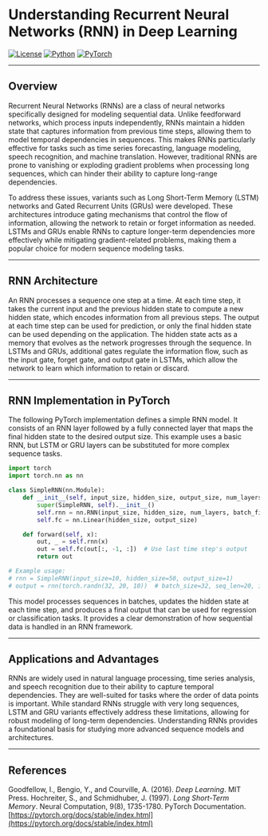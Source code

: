 # Understanding Recurrent Neural Networks (RNN) in Deep Learning

[![License](https://img.shields.io/badge/License-Apache_2.0-blue.svg)](https://opensource.org/licenses/Apache-2.0) [![Python](https://img.shields.io/badge/Python-3.8+-3776AB.svg?logo=python\&logoColor=white)](https://www.python.org/) [![PyTorch](https://img.shields.io/badge/PyTorch-2.1.0-EE4C2C.svg)](https://pytorch.org/)

---

## Overview

Recurrent Neural Networks (RNNs) are a class of neural networks specifically designed for modeling sequential data. Unlike feedforward networks, which process inputs independently, RNNs maintain a hidden state that captures information from previous time steps, allowing them to model temporal dependencies in sequences. This makes RNNs particularly effective for tasks such as time series forecasting, language modeling, speech recognition, and machine translation. However, traditional RNNs are prone to vanishing or exploding gradient problems when processing long sequences, which can hinder their ability to capture long-range dependencies.

To address these issues, variants such as Long Short-Term Memory (LSTM) networks and Gated Recurrent Units (GRUs) were developed. These architectures introduce gating mechanisms that control the flow of information, allowing the network to retain or forget information as needed. LSTMs and GRUs enable RNNs to capture longer-term dependencies more effectively while mitigating gradient-related problems, making them a popular choice for modern sequence modeling tasks.

---

## RNN Architecture

An RNN processes a sequence one step at a time. At each time step, it takes the current input and the previous hidden state to compute a new hidden state, which encodes information from all previous steps. The output at each time step can be used for prediction, or only the final hidden state can be used depending on the application. The hidden state acts as a memory that evolves as the network progresses through the sequence. In LSTMs and GRUs, additional gates regulate the information flow, such as the input gate, forget gate, and output gate in LSTMs, which allow the network to learn which information to retain or discard.

---

## RNN Implementation in PyTorch

The following PyTorch implementation defines a simple RNN model. It consists of an RNN layer followed by a fully connected layer that maps the final hidden state to the desired output size. This example uses a basic RNN, but LSTM or GRU layers can be substituted for more complex sequence tasks.

```python
import torch
import torch.nn as nn

class SimpleRNN(nn.Module):
    def __init__(self, input_size, hidden_size, output_size, num_layers=1):
        super(SimpleRNN, self).__init__()
        self.rnn = nn.RNN(input_size, hidden_size, num_layers, batch_first=True)
        self.fc = nn.Linear(hidden_size, output_size)

    def forward(self, x):
        out, _ = self.rnn(x)
        out = self.fc(out[:, -1, :])  # Use last time step's output
        return out

# Example usage:
# rnn = SimpleRNN(input_size=10, hidden_size=50, output_size=1)
# output = rnn(torch.randn(32, 20, 10))  # batch_size=32, seq_len=20, input_size=10
```

This model processes sequences in batches, updates the hidden state at each time step, and produces a final output that can be used for regression or classification tasks. It provides a clear demonstration of how sequential data is handled in an RNN framework.

---

## Applications and Advantages

RNNs are widely used in natural language processing, time series analysis, and speech recognition due to their ability to capture temporal dependencies. They are well-suited for tasks where the order of data points is important. While standard RNNs struggle with very long sequences, LSTM and GRU variants effectively address these limitations, allowing for robust modeling of long-term dependencies. Understanding RNNs provides a foundational basis for studying more advanced sequence models and architectures.

---

## References

Goodfellow, I., Bengio, Y., and Courville, A. (2016). *Deep Learning*. MIT Press.
Hochreiter, S., and Schmidhuber, J. (1997). *Long Short-Term Memory*. Neural Computation, 9(8), 1735-1780.
PyTorch Documentation. [https://pytorch.org/docs/stable/index.html](https://pytorch.org/docs/stable/index.html)
